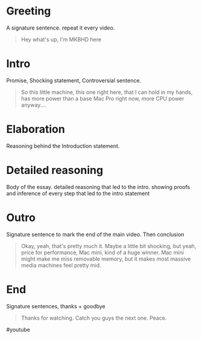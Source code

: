 # Greeting
A signature sentence. repeat it every video.

> Hey what's up, I'm MKBHD here

# Intro
Promise, Shocking statement, Controversial sentence. 

> So this little machine, this one right here, that I can hold in my hands, has more power than a base Mac Pro right now, more CPU power anyway....

# Elaboration
Reasoning behind the Introduction statement. 

# Detailed reasoning 
Body of the essay. detailed reasoning that led to the intro. showing proofs and inference of every step that led to the intro statement

# Outro
Signature sentence to mark the end of the main video. Then conclusion

> Okay, yeah, that's pretty much it.
> Maybe a little bit shocking, but yeah, price for performance, Mac mini, kind of a huge winner.
> Mac mini might make me miss removable memory, but it makes most massive media machines feel pretty mid.

# End
Signature sentences, thanks + goodbye 

> Thanks for watching.
> Catch you guys the next one.
> Peace.

#youtube
